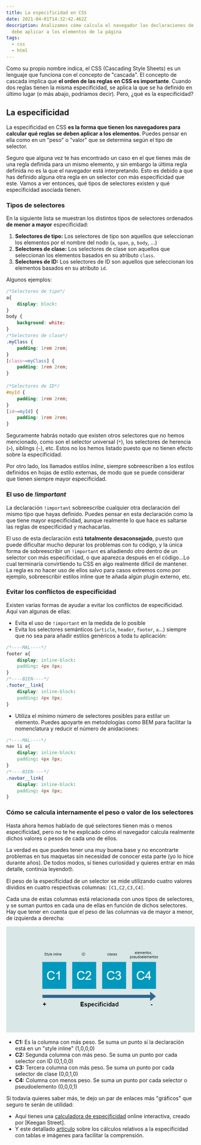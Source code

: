 ```yaml
---
title: La especificidad en CSS
date: 2021-04-01T14:32:42.462Z
description: Analizamos cómo calcula el navegador las declaraciones de CSS que
  debe aplicar a los elementos de la página
tags:
  - css
  - html
---
```

Como su propio nombre indica, el CSS (Cascading Style Sheets) es un lenguaje que funciona con el concepto de "cascada". El concepto de cascada implica que **el orden de las reglas en CSS es importante**. Cuando dos reglas tienen la misma especificidad, se aplica la que se ha definido en último lugar (o más abajo, podríamos decir). Pero, ¿qué es la especificidad?

## La especificidad

La especificidad en CSS **es la forma que tienen los navegadores para calcular qué reglas se deben aplicar a los elementos**. Puedes pensar en ella como en un "peso" o "valor" que se determina según el tipo de selector.

Seguro que alguna vez te has encontrado un caso en el que tienes más de una regla definida para un mismo elemento, y sin embargo la última regla definida no es la que el navegador está interpretando. Esto es debido a que has definido alguna otra regla en un selector con más especificidad que este. Vamos a ver entonces, qué tipos de selectores existen y qué especificidad asociada tienen.

### Tipos de selectores

En la siguiente lista se muestran los distintos tipos de selectores ordenados **de menor a mayor** especificidad:

1. **Selectores de tipo:** Los selectores de tipo son aquellos que seleccionan los elementos por el nombre del nodo (`a`, `span`, `p`, `body`, ...)
2. **Selectores de clase:** Los selectores de clase son aquellos que seleccionan los elementos basados en su atributo `class`.
3. **Selectores de ID:** Los selectores de ID son aquellos que seleccionan los elementos basados en su atributo `id`.

Algunos ejemplos:

```css
/*Selectores de tipo*/
a{
    display: block:
}
body {
    background: white;
}
/*Selectores de clase*/
.myClass {
    padding: 1rem 2rem;
}
[class~=myClass] {
    padding: 1rem 2rem;
}

/*Selectores de ID*/
#myId {
    padding: 1rem 2rem;
}
[id~=myId] {
    padding: 1rem 2rem;
}
```

Seguramente habrás notado que existen otros selectores que no hemos mencionado, como son el selector universal (`*`), los selectores de herencia (`>`), siblings (`~`), etc. Estos no los hemos listado puesto que no tienen efecto sobre la especificidad.

Por otro lado, los llamados estilos *inline*, siempre sobreescriben a los estilos definidos en hojas de estilo externas, de modo que se puede considerar que tienen siempre mayor especificidad.

### El uso de *!important*

La declaración `!important` sobreescribe cualquier otra declaración del mismo tipo que hayas definido. Puedes pensar en esta declaración como la que tiene mayor especificidad, aunque realmente lo que hace es saltarse las reglas de especificidad y machacarlas.

El uso de esta declaración está **totalmente desaconsejado**, puesto que puede dificultar mucho depurar los problemas con tu código, y la única forma de sobreescribir un `!important` es añadiendo otro dentro de un selector con más especificidad, o que aparezca después en el código...Lo cual terminaría convirtiendo tu CSS en algo realmente dificil de mantener. La regla es no hacer uso de ellos salvo para casos extremos como por ejemplo, sobreescribir estilos inline que te añada algún plugin externo, etc.

### Evitar los conflictos de especificidad

Existen varias formas de ayudar a evitar los conflictos de especificidad. Aquí van algunas de ellas:

* Evita el uso de `!important` en la medida de lo posible
* Evita los selectores semánticos (`article`, `header`, `footer`, `a`...) siempre que no sea para añadir estilos genéricos a toda tu aplicación:

```css
/*----MAL----*/
footer a{
    display: inline-block:
    padding: 4px 8px;
}
/*----BIEN----*/
.footer__link{
    display: inline-block:
    padding: 4px 8px;
}
```

* Utiliza el mínimo número de selectores posibles para estilar un elemento. Puedes apoyarte en metodologías como BEM para facilitar la nomenclatura y reducir el número de anidaciones:

```css
/*----MAL----*/
nav li a{
    display: inline-block:
    padding: 4px 8px;
}
/*----BIEN----*/
.navbar__link{
    display: inline-block:
    padding: 4px 8px;
}
```

### Cómo se calcula internamente el peso o valor de los selectores

Hasta ahora hemos hablado de qué selectores tienen más o menos especificidad, pero no te he explicado cómo el navegador calcula realmente dichos valores o pesos de cada uno de ellos.

La verdad es que puedes tener una muy buena base y no encontrarte problemas en tus maquetas sin necesidad de conocer esta parte (yo lo hice durante años). De todos modos, si tienes curiosidad y quieres entrar en más detalle, continúa leyendo🤓.

El peso de la especificidad de un selector se mide utilizando cuatro valores dividios en cuatro respectivas columnas: `[C1,C2,C3,C4]`.

Cada una de estas columnas está relacionada con unos tipos de selectores, y se suman puntos en cada una de ellas en función de dichos selectores. Hay que tener en cuenta que el peso de las columnas va de mayor a menor, de izquierda a derecha:

![specificity graphic](especificidad.png "specificity graphic")

* **C1:** Es la columna con más peso. Se suma un punto si la declaración está en un "style inline" (1,0,0,0)
* **C2:** Segunda columna con más peso. Se suma un punto por cada selector con ID (0,1,0,0)
* **C3:** Tercera columna con más peso. Se suma un punto por cada selector de clase (0,0,1,0)
* **C4:** Columna con menos peso. Se suma un punto por cada selector o pseudoelemento (0,0,0,1)

Si todavía quieres saber más, te dejo un par de enlaces más "gráficos" que seguro te serán de utilidad:

* Aquí tienes una [calculadora de especificidad](https://specificity.keegan.st/) online interactiva, creado por \[Keegan Street].
* Y este detallado [artículo](https://devopedia.org/css-specificity) sobre los cálculos relativos a la especificidad con tablas e imágenes para facilitar la comprensión.